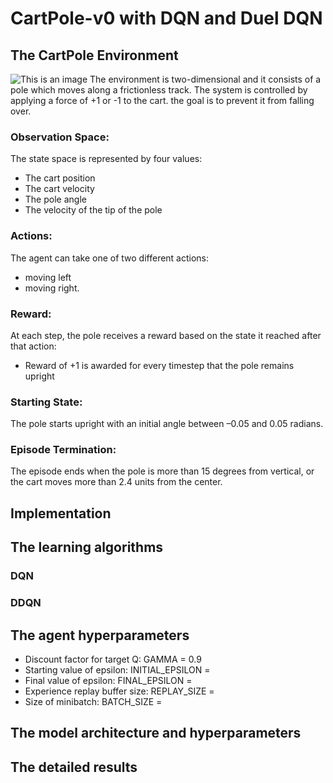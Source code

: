 # CartPole-v0 with DQN and Duel DQN
## The CartPole Environment
![This is an image](https://cdn-images-1.medium.com/max/800/1*nbCSvWmyS_BUDz_WAJyKUw.gif)
The environment is two-dimensional and it consists of a pole which moves along 
a frictionless track. The system is controlled by applying a force of +1 or -1 
to the cart.
the goal is to prevent it from falling over.
### Observation Space:
The state space is represented by four values: 
- The cart position
- The cart velocity
- The pole angle 
- The velocity of the tip of the pole
### Actions:
The agent can take one of two different actions:
- moving left
- moving right.
### Reward:
At each step, the pole receives a reward based on the state it reached after that action:
- Reward of +1 is awarded for every timestep that the pole remains upright
### Starting State:
The pole starts upright with an initial angle between –0.05 and 0.05 radians.
### Episode Termination:
The episode ends when the pole is more than 15 degrees from vertical, or the cart moves more than 2.4 units from the center.
## Implementation

## The learning algorithms
### DQN
### DDQN

## The agent hyperparameters
- Discount factor for target Q: GAMMA = 0.9   
- Starting value of epsilon: INITIAL_EPSILON =  
- Final value of epsilon: FINAL_EPSILON =  
- Experience replay buffer size: REPLAY_SIZE =  
- Size of minibatch: BATCH_SIZE =  

## The model architecture and hyperparameters

## The detailed results
